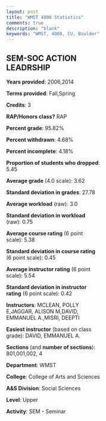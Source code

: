 ```yaml
---
layout: post
title: "WMST 4000 Statistics"
comments: true
description: "blank"
keywords: "WMST, 4000, CU, Boulder"
--- 
```

<head>
<script src="https://ajax.googleapis.com/ajax/libs/jquery/2.1.3/jquery.min.js"></script>
<script src="https://dl.dropboxusercontent.com/s/pc42nxpaw1ea4o9/highcharts.js?dl=0"></script>
<!-- <script src="../assets/js/highcharts.js"></script> -->
<style type="text/css">@font-face {
	font-family: "Bebas Neue";
	src: url(https://www.filehosting.org/file/details/544349/BebasNeue%20Regular.otf) format("opentype");
	}
	h1.Bebas { 
		font-family: "Bebas Neue", Verdana, Tahoma;
	}
</style>
</head>
<body>
	<div id="container" style="float: right; width: 45%; height: 88%; margin-left: 2.5%; margin-right: 2.5%;"></div>
	<script language="JavaScript">
		$(document).ready(function() {
		var chart = {type: 'column'};
		var title = {text: 'Grade Distribution'};
		var xAxis = {categories: ['A','B','C','D','F'],crosshair: true};
		var yAxis = {min: 0,title: {text: 'Percentage'}};
		var tooltip = {headerFormat: '<center><b><span style="font-size:20px">{point.key}</span></b></center>',
		               pointFormat: '<td style="padding:0"><b>{point.y:.1f}%</b></td>',
		               footerFormat: '</table>',shared: true,useHTML: true};
		var plotOptions = {column: {pointPadding: 0.0,borderWidth: 0}};  
		var credits = {enabled: false};var series= [{name: 'Percent',data: [68.0,26.0,4.0,2.0,0.0,]}];
		var json = {};
		json.chart = chart;
		json.title = title;
		json.tooltip = tooltip;
		json.xAxis = xAxis;
		json.yAxis = yAxis;  
		json.series = series;
		json.plotOptions = plotOptions;  
		json.credits = credits;
		$('#container').highcharts(json);
	});
	</script>
</body>
			   
## SEM-SOC ACTION LEADRSHIP

**Years provided**: 2006,2014

**Terms provided**: Fall,Spring

**Credits**: 3

**RAP/Honors class?** RAP

**Percent grade**: 95.82%

**Percent withdrawn**: 4.68%

**Percent incomplete**: 4.18%

**Proportion of students who dropped**: 5.45

**Average grade** (4.0 scale): 3.62

**Standard deviation in grades**: 27.78

**Average workload** (raw): 3.0

**Standard deviation in workload** (raw): 0.75

**Average course rating** (6 point scale): 5.38

**Standard deviation in course rating** (6 point scale): 0.45

**Average instructor rating** (6 point scale): 5.54

**Standard deviation in instructor rating** (6 point scale): 0.42

**Instructors**: MCLEAN, POLLY E,JAGGAR, ALISON M,DAVID, EMMANUEL A.,MISRI, DEEPTI

**Easiest instructor** (based on class grade): DAVID, EMMANUEL A.

**Sections** (and **number of sections**): 801,001,002, 4

**Department**: WMST

**College**: College of Arts and Sciences

**A&S Division**: Social Sciences

**Level**: Upper

**Activity**: SEM - Seminar